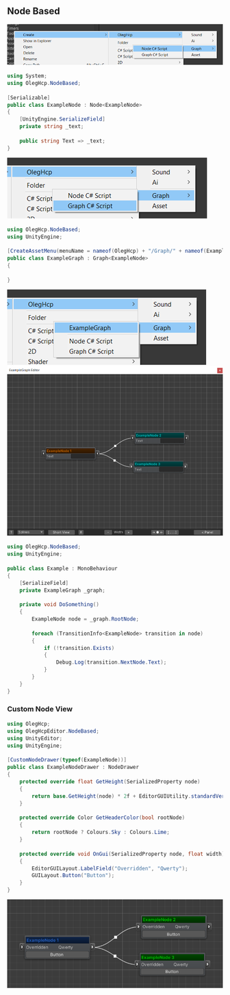 ﻿## Node Based

![](https://raw.githubusercontent.com/oleghcp/UnityTools/master/_images/NodeBased1.png)

```csharp
using System;
using OlegHcp.NodeBased;

[Serializable]
public class ExampleNode : Node<ExampleNode>
{
    [UnityEngine.SerializeField]
    private string _text;

    public string Text => _text;
}
```

![](https://raw.githubusercontent.com/oleghcp/UnityTools/master/_images/NodeBased2.png)

```csharp
using OlegHcp.NodeBased;
using UnityEngine;

[CreateAssetMenu(menuName = nameof(OlegHcp) + "/Graph/" + nameof(ExampleGraph), fileName = nameof(ExampleGraph))]
public class ExampleGraph : Graph<ExampleNode>
{

}
```

![](https://raw.githubusercontent.com/oleghcp/UnityTools/master/_images/NodeBased3.png)
![](https://raw.githubusercontent.com/oleghcp/UnityTools/master/_images/NodeBased4.png)

```csharp
using OlegHcp.NodeBased;
using UnityEngine;

public class Example : MonoBehaviour
{
    [SerializeField]
    private ExampleGraph _graph;

    private void DoSomething()
    {
        ExampleNode node = _graph.RootNode;

        foreach (TransitionInfo<ExampleNode> transition in node)
        {
            if (!transition.Exists)
            {
                Debug.Log(transition.NextNode.Text);
            }
        }
    }
}
```

### Custom Node View

```csharp
using OlegHcp;
using OlegHcpEditor.NodeBased;
using UnityEditor;
using UnityEngine;

[CustomNodeDrawer(typeof(ExampleNode))]
public class ExampleNodeDrawer : NodeDrawer
{
    protected override float GetHeight(SerializedProperty node)
    {
        return base.GetHeight(node) * 2f + EditorGUIUtility.standardVerticalSpacing;
    }

    protected override Color GetHeaderColor(bool rootNode)
    {
        return rootNode ? Colours.Sky : Colours.Lime;
    }

    protected override void OnGui(SerializedProperty node, float width)
    {
        EditorGUILayout.LabelField("Overridden", "Qwerty");
        GUILayout.Button("Button");
    }
}
```

![](https://raw.githubusercontent.com/oleghcp/UnityTools/master/_images/NodeBased5.png)
